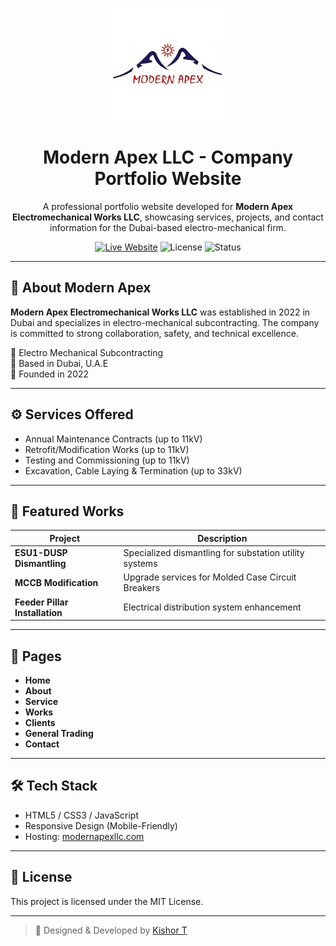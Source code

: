 <p align="center">
  <img src="https://github.com/Kishor404/ModernApex/blob/main/Assets/Logo/Logo.jpg" alt="Modern Apex LLC Logo" width="180"/>
</p>

<h1 align="center">Modern Apex LLC - Company Portfolio Website</h1>

<p align="center">
  A professional portfolio website developed for <strong>Modern Apex Electromechanical Works LLC</strong>, showcasing services, projects, and contact information for the Dubai-based electro-mechanical firm.
</p>

<p align="center">
  <a href="https://modernapexllc.com/" target="_blank"><img alt="Live Website" src="https://img.shields.io/badge/Live%20Website-modernapexllc.com-red?style=for-the-badge&logo=firefox-browser" /></a>
  <img alt="License" src="https://img.shields.io/badge/license-MIT-blue?style=for-the-badge" />
  <img alt="Status" src="https://img.shields.io/badge/status-deployed-success?style=for-the-badge&color=brightgreen" />
</p>

---

## 🏢 About Modern Apex

**Modern Apex Electromechanical Works LLC** was established in 2022 in Dubai and specializes in electro-mechanical subcontracting. The company is committed to strong collaboration, safety, and technical excellence.

🔹 Electro Mechanical Subcontracting  
🔹 Based in Dubai, U.A.E  
🔹 Founded in 2022  

---

## ⚙️ Services Offered

- Annual Maintenance Contracts (up to 11kV)
- Retrofit/Modification Works (up to 11kV)
- Testing and Commissioning (up to 11kV)
- Excavation, Cable Laying & Termination (up to 33kV)

---

## 🧰 Featured Works

| Project               | Description |
|-----------------------|-------------|
| **ESU1-DUSP Dismantling** | Specialized dismantling for substation utility systems |
| **MCCB Modification** | Upgrade services for Molded Case Circuit Breakers |
| **Feeder Pillar Installation** | Electrical distribution system enhancement |

---

## 🧾 Pages

- **Home**  
- **About**  
- **Service**  
- **Works**  
- **Clients**  
- **General Trading**  
- **Contact**

---

## 🛠️ Tech Stack

- HTML5 / CSS3 / JavaScript  
- Responsive Design (Mobile-Friendly)  
- Hosting: [modernapexllc.com](https://modernapexllc.com)

---

## 📄 License

This project is licensed under the MIT License.

---

> 💼 Designed & Developed by [Kishor T](https://github.com/Kishor404)
